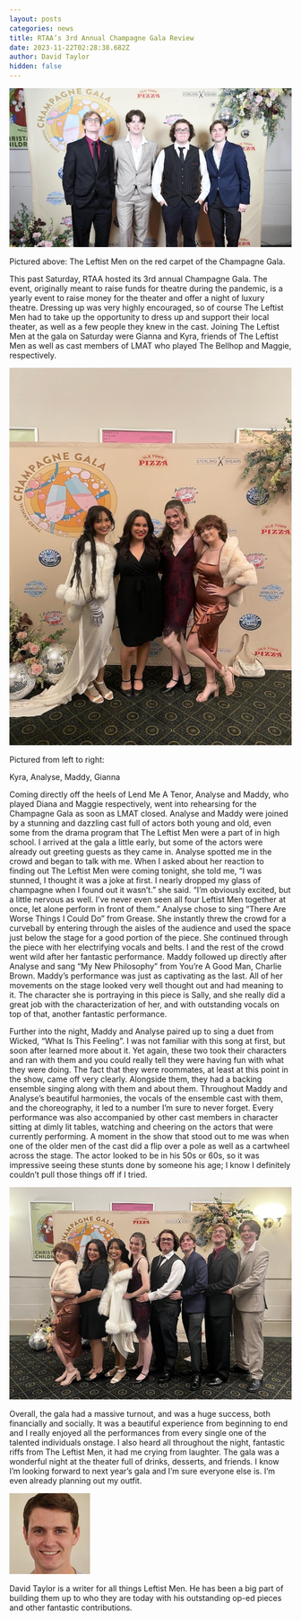 ```yaml
---
layout: posts
categories: news
title: RTAA’s 3rd Annual Champagne Gala Review
date: 2023-11-22T02:28:38.682Z
author: David Taylor
hidden: false
---
```

![](/assets/uploads/leftist-men.jpeg)

Pictured above: The Leftist Men on the red carpet of the Champagne Gala.	

This past Saturday, RTAA hosted its 3rd annual Champagne Gala. The event, originally meant to raise funds for theatre during the pandemic, is a yearly event to raise money for the theater and offer a night of luxury theatre. Dressing up was very highly encouraged, so of course The Leftist Men had to take up the opportunity to dress up and support their local theater, as well as a few people they knew in the cast. Joining The Leftist Men at the gala on Saturday were Gianna and Kyra, friends of The Leftist Men as well as cast members of LMAT who played The Bellhop and Maggie, respectively. 

![](/assets/uploads/leftist-women.jpeg)

Pictured from left to right: 

Kyra, Analyse, Maddy, Gianna

Coming directly off the heels of Lend Me A Tenor, Analyse and Maddy, who played Diana and Maggie respectively, went into rehearsing for the Champagne Gala as soon as LMAT closed. Analyse and Maddy were joined by a stunning and dazzling cast full of actors both young and old, even some from the drama program that The Leftist Men were a part of in high school. I arrived at the gala a little early, but some of the actors were already out greeting guests as they came in. Analyse spotted me in the crowd and began to talk with me. When I asked about her reaction to finding out The Leftist Men were coming tonight, she told me, “I was stunned, I thought it was a joke at first. I nearly dropped my glass of champagne when I found out it wasn’t.” she said. “I’m obviously excited, but a little nervous as well. I’ve never even seen all four Leftist Men together at once, let alone perform in front of them.” Analyse chose to sing “There Are Worse Things I Could Do” from Grease. She instantly threw the crowd for a curveball by entering through the aisles of the audience and used the space just below the stage for a good portion of the piece. She continued through the piece with her electrifying vocals and belts. I and the rest of the crowd went wild after her fantastic performance. Maddy followed up directly after Analyse and sang “My New Philosophy” from You’re A Good Man, Charlie Brown. Maddy’s performance was just as captivating as the last. All of her movements on the stage looked very well thought out and had meaning to it. The character she is portraying in this piece is Sally, and she really did a great job with the characterization of her, and with outstanding vocals on top of that, another fantastic performance. 

Further into the night, Maddy and Analyse paired up to sing a duet from Wicked, “What Is This Feeling”. I was not familiar with this song at first, but soon after learned more about it. Yet again, these two took their characters and ran with them and you could really tell they were having fun with what they were doing. The fact that they were roommates, at least at this point in the show, came off very clearly. Alongside them, they had a backing ensemble singing along with them and about them. Throughout Maddy and Analyse’s beautiful harmonies, the vocals of the ensemble cast with them, and the choreography, it led to a number I’m sure to never forget. Every performance was also accompanied by other cast members in character sitting at dimly lit tables, watching and cheering on the actors that were currently performing. A moment in the show that stood out to me was when one of the older men of the cast did a flip over a pole as well as a cartwheel across the stage. The actor looked to be in his 50s or 60s, so it was impressive seeing these stunts done by someone his age; I know I definitely couldn’t pull those things off if I tried.

![](/assets/uploads/gala-article-all.jpg)

Overall, the gala had a massive turnout, and was a huge success, both financially and socially. It was a beautiful experience from beginning to end and I really enjoyed all the performances from every single one of the talented individuals onstage. I also heard all throughout the night, fantastic riffs from The Leftist Men, it had me crying from laughter. The gala was a wonderful night at the theater full of drinks, desserts, and friends. I know I’m looking forward to next year’s gala and I’m sure everyone else is. I’m even already planning out my outfit.

![](/assets/uploads/david-taylor.jpeg)

David Taylor is a writer for all things Leftist Men. He has been a big part of building them up to who they are today with his outstanding op-ed pieces and other fantastic contributions.